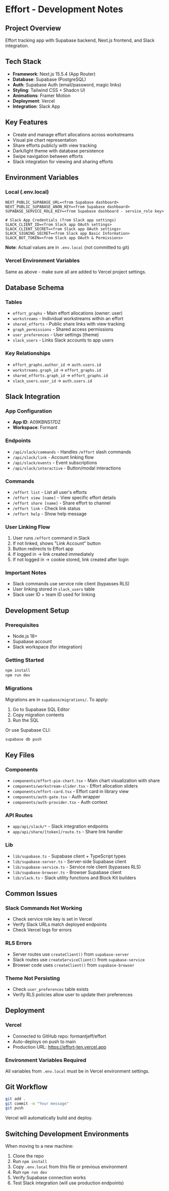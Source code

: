 # Effort - Development Notes

## Project Overview
Effort tracking app with Supabase backend, Next.js frontend, and Slack integration.

## Tech Stack
- **Framework**: Next.js 15.5.4 (App Router)
- **Database**: Supabase (PostgreSQL)
- **Auth**: Supabase Auth (email/password, magic links)
- **Styling**: Tailwind CSS + Shadcn UI
- **Animations**: Framer Motion
- **Deployment**: Vercel
- **Integration**: Slack App

## Key Features
- Create and manage effort allocations across workstreams
- Visual pie chart representation
- Share efforts publicly with view tracking
- Dark/light theme with database persistence
- Swipe navigation between efforts
- Slack integration for viewing and sharing efforts

## Environment Variables

### Local (.env.local)
```
NEXT_PUBLIC_SUPABASE_URL=<from Supabase dashboard>
NEXT_PUBLIC_SUPABASE_ANON_KEY=<from Supabase dashboard>
SUPABASE_SERVICE_ROLE_KEY=<from Supabase dashboard - service_role key>

# Slack App Credentials (from Slack app settings)
SLACK_CLIENT_ID=<from Slack app OAuth settings>
SLACK_CLIENT_SECRET=<from Slack app OAuth settings>
SLACK_SIGNING_SECRET=<from Slack app Basic Information>
SLACK_BOT_TOKEN=<from Slack app OAuth & Permissions>
```

**Note**: Actual values are in `.env.local` (not committed to git)

### Vercel Environment Variables
Same as above - make sure all are added to Vercel project settings.

## Database Schema

### Tables
- `effort_graphs` - Main effort allocations (owner: user)
- `workstreams` - Individual workstreams within an effort
- `shared_efforts` - Public share links with view tracking
- `graph_permissions` - Shared access permissions
- `user_preferences` - User settings (theme)
- `slack_users` - Links Slack accounts to app users

### Key Relationships
- `effort_graphs.author_id` → `auth.users.id`
- `workstreams.graph_id` → `effort_graphs.id`
- `shared_efforts.graph_id` → `effort_graphs.id`
- `slack_users.user_id` → `auth.users.id`

## Slack Integration

### App Configuration
- **App ID**: A09KBNS17DZ
- **Workspace**: Formant

### Endpoints
- `/api/slack/commands` - Handles `/effort` slash commands
- `/api/slack/link` - Account linking flow
- `/api/slack/events` - Event subscriptions
- `/api/slack/interactive` - Button/modal interactions

### Commands
- `/effort list` - List all user's efforts
- `/effort view [name]` - View specific effort details
- `/effort share [name]` - Share effort to channel
- `/effort link` - Check link status
- `/effort help` - Show help message

### User Linking Flow
1. User runs `/effort` command in Slack
2. If not linked, shows "Link Account" button
3. Button redirects to Effort app
4. If logged in → link created immediately
5. If not logged in → cookie stored, link created after login

### Important Notes
- Slack commands use service role client (bypasses RLS)
- User linking stored in `slack_users` table
- Slack user ID + team ID used for linking

## Development Setup

### Prerequisites
- Node.js 18+
- Supabase account
- Slack workspace (for integration)

### Getting Started
```bash
npm install
npm run dev
```

### Migrations
Migrations are in `supabase/migrations/`. To apply:
1. Go to Supabase SQL Editor
2. Copy migration contents
3. Run the SQL

Or use Supabase CLI:
```bash
supabase db push
```

## Key Files

### Components
- `components/effort-pie-chart.tsx` - Main chart visualization with share
- `components/workstream-slider.tsx` - Effort allocation sliders
- `components/effort-card.tsx` - Effort card in library view
- `components/auth-gate.tsx` - Auth wrapper
- `components/auth-provider.tsx` - Auth context

### API Routes
- `app/api/slack/*` - Slack integration endpoints
- `app/api/share/[token]/route.ts` - Share link handler

### Lib
- `lib/supabase.ts` - Supabase client + TypeScript types
- `lib/supabase-server.ts` - Server-side Supabase client
- `lib/supabase-service.ts` - Service role client (bypasses RLS)
- `lib/supabase-browser.ts` - Browser Supabase client
- `lib/slack.ts` - Slack utility functions and Block Kit builders

## Common Issues

### Slack Commands Not Working
- Check service role key is set in Vercel
- Verify Slack URLs match deployed endpoints
- Check Vercel logs for errors

### RLS Errors
- Server routes use `createClient()` from `supabase-server`
- Slack routes use `createServiceClient()` from `supabase-service`
- Browser code uses `createClient()` from `supabase-browser`

### Theme Not Persisting
- Check `user_preferences` table exists
- Verify RLS policies allow user to update their preferences

## Deployment

### Vercel
- Connected to GitHub repo: formantjeff/effort
- Auto-deploys on push to main
- Production URL: https://effort-ten.vercel.app

### Environment Variables Required
All variables from `.env.local` must be in Vercel environment settings.

## Git Workflow
```bash
git add .
git commit -m "Your message"
git push
```
Vercel will automatically build and deploy.

## Switching Development Environments
When moving to a new machine:
1. Clone the repo
2. Run `npm install`
3. Copy `.env.local` from this file or previous environment
4. Run `npm run dev`
5. Verify Supabase connection works
6. Test Slack integration (will use production endpoints)
